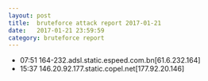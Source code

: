 ```yaml
---
layout: post
title:  bruteforce attack report 2017-01-21
date:   2017-01-21 23:59:59
category: bruteforce report
---
```


* 07:51 164-232.adsl.static.espeed.com.bn[61.6.232.164]
* 15:37 146.20.92.177.static.copel.net[177.92.20.146]
